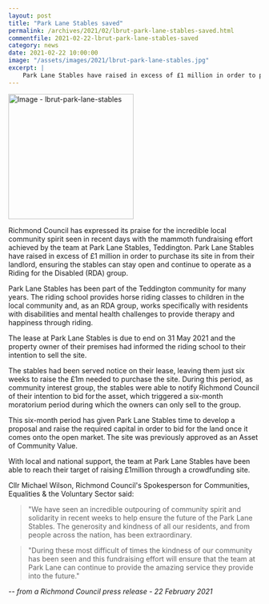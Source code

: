 ```yaml
---
layout: post
title: "Park Lane Stables saved"
permalink: /archives/2021/02/lbrut-park-lane-stables-saved.html
commentfile: 2021-02-22-lbrut-park-lane-stables-saved
category: news
date: 2021-02-22 10:00:00
image: "/assets/images/2021/lbrut-park-lane-stables.jpg"
excerpt: |
    Park Lane Stables have raised in excess of £1 million in order to purchase its site in from their landlord, ensuring the stables can stay open and continue to operate as a Riding for the Disabled (RDA) group.
---
```

<a href="/assets/images/2021/lbrut-park-lane-stables.jpg" title="Click for a larger image"><img src="/assets/images/2021/lbrut-park-lane-stables-thumb.jpg" width="250" alt="Image - lbrut-park-lane-stables"  class="photo right"/></a>

Richmond Council has expressed its praise for the incredible local community spirit seen in recent days with the mammoth fundraising effort achieved by the team at Park Lane Stables, Teddington. Park Lane Stables have raised in excess of &pound;1 million in order to purchase its site in from their landlord, ensuring the stables can stay open and continue to operate as a Riding for the Disabled (RDA) group.

Park Lane Stables has been part of the Teddington community for many years. The riding school provides horse riding classes to children in the local community and, as an RDA group, works specifically with residents with disabilities and mental health challenges to provide therapy and happiness through riding.

The lease at Park Lane Stables is due to end on 31 May 2021 and the property owner of their premises had informed the riding school to their intention to sell the site.

The stables had been served notice on their lease, leaving them just six weeks to raise the &pound;1m needed to purchase the site. During this period, as community interest group, the stables were able to notify Richmond Council of their intention to bid for the asset, which triggered a six-month moratorium period during which the owners can only sell to the group.

This six-month period has given Park Lane Stables time to develop a proposal and raise the required capital in order to bid for the land once it comes onto the open market. The site was previously approved as an Asset of Community Value.

With local and national support, the team at Park Lane Stables have been able to reach their target of raising &pound;1million through a crowdfunding site.

Cllr Michael Wilson, Richmond Council's Spokesperson for Communities, Equalities & the Voluntary Sector said:

> "We have seen an incredible outpouring of community spirit and solidarity in recent weeks to help ensure the future of the Park Lane Stables. The generosity and kindness of all our residents, and from people across the nation, has been extraordinary.

> "During these most difficult of times the kindness of our community has been seen and this fundraising effort will ensure that the team at Park Lane can continue to provide the amazing service they provide into the future."


<cite>-- from a Richmond Council press release - 22 February 2021</cite>
